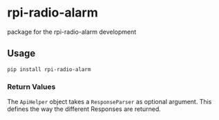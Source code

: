 # rpi-radio-alarm
package for the rpi-radio-alarm development

## Usage
`pip install rpi-radio-alarm`

### Return Values
The `ApiHelper` object takes a `ResponseParser` as optional argument.
This defines the way the different Responses are returned.